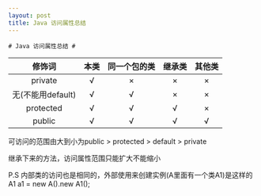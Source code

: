 ```yaml
---
layout: post
title: Java 访问属性总结
---
```


    # Java 访问属性总结 #

 |修饰词                                   | 本类 | 同一个包的类 | 继承类 | 其他类 |
 |:-----:       | :-----: | :-----: |:-----:|:-----: |
 |private       | √  |   ×     |  ×  |  ×  |
 |无(不能用default)| √  |   √     |  ×  |  ×  |
 |protected     | √  |   √     |  √  |  ×  |
 |public        | √  |   √     |  √  |  √  |
   
可访问的范围由大到小为public > protected > default > private
   
继承下来的方法，访问属性范围只能扩大不能缩小
   
P.S 内部类的访问也是相同的，外部使用来创建实例(A里面有一个类A1)是这样的A1 a1 = new A().new A1();


